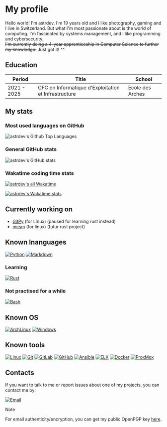 # My profile

Hello world! I'm astrdev, I'm 19 years old and I like photography, gaming and I live in Switzerland. But what I'm most passionate about is the world of computing. I'm fascinated by systems management, and I like programming and cybersecurity.  
~~I'm currently doing a 4-year apprenticeship in Computer Science to further my knowledge.~~ Just got it! ^^

## Education

| Period | Title | School |
|--------|-------|--------|
| 2021 - 2025 | CFC en Informatique d'Exploitation et Infrastructure | École des Arches |

## My stats

### Most used languages on GitHub

![astrdev's Github Top Languages](https://github-readme-stats.vercel.app/api/top-langs/?username=astrdev&theme=dark)

### General GitHub stats

![astrdev's GitHub stats](https://github-readme-stats.vercel.app/api?username=astrdev\&show_icons=true\&show=reviews,discussions_started,discussions_answered,prs_merged,prs_merged_percentage\&theme=dark)

### Wakatime coding time stats

[![astrdev's all Wakatime](https://wakatime.com/badge/user/244c440e-6ae6-441a-b1f9-1edf189e3f74.svg?style=for-the-badge)](https://wakatime.com/@244c440e-6ae6-441a-b1f9-1edf189e3f74)

[![astrdev's Wakatime stats](https://github-readme-stats.vercel.app/api/wakatime?username=@astrdev&theme=dark&layout=compact&hide=AUTO_DETECTED)](https://wakatime.com/@244c440e-6ae6-441a-b1f9-1edf189e3f74)

## Currently working on

- [GitPy](https://github.com/astrdev/gitpy) (for Linux) (paused for learning rust instead)
- [mcsm](https://github.com/astrdev/mcsm) (for linux) (futur rust project)

## Known lnanguages

[![Python](https://img.shields.io/badge/Python-3776AB?style=for-the-badge&logo=python&logoColor=white)](https://en.wikipedia.org/wiki/Python_(programming_language))
[![Markdown](https://img.shields.io/badge/Markdown-3776AB?style=for-the-badge&logo=markdown&logoColor=white)](https://en.wikipedia.org/wiki/Markdown)

### Learning

[![Rust](https://img.shields.io/badge/Rust-3776AB?style=for-the-badge&logo=rust&logoColor=white)](https://en.wikipedia.org/wiki/Rust_(programming_language))

### Not practised for a while

[![Bash](https://img.shields.io/badge/Bash-3776AB?style=for-the-badge&logo=gnubash&logoColor=white)](https://en.wikipedia.org/wiki/Bash_(Unix_shell))

## Known OS

[![ArchLinux](https://img.shields.io/badge/Arch_Linux-3776AB?style=for-the-badge&logo=arch-linux&logoColor=white)](https://en.wikipedia.org/wiki/Arch_Linux)
[![Windows](https://img.shields.io/badge/Windows%2010-3776AB?style=for-the-badge)](https://en.wikipedia.org/wiki/Windows_10)

## Known tools

[![Linux](https://img.shields.io/badge/Linux-3776AB?style=for-the-badge&logo=linux&logoColor=white)](https://en.wikipedia.org/wiki/Linux)
[![Git](https://img.shields.io/badge/Git-3776AB?style=for-the-badge&logo=git&logoColor=white)](https://en.wikipedia.org/wiki/Git)
[![GitLab](https://img.shields.io/badge/GitLab-3776AB?style=for-the-badge&logo=gitlab&logoColor=white)](https://en.wikipedia.org/wiki/GitLab)
[![GitHub](https://img.shields.io/badge/GitHub-3776AB?style=for-the-badge&logo=github&logoColor=white)](https://en.wikipedia.org/wiki/GitHub)
[![Ansible](https://img.shields.io/badge/Ansible-3776AB?style=for-the-badge&logo=Ansible&logoColor=white)](https://en.wikipedia.org/wiki/Ansible_(software))
[![ELK](https://img.shields.io/badge/ELK%20Stack-3776AB?style=for-the-badge&logo=elastic&logoColor=white)](https://en.wikipedia.org/wiki/Elasticsearch)
[![Docker](https://img.shields.io/badge/Docker-3776AB?style=for-the-badge&logo=docker&logoColor=white)](https://en.wikipedia.org/wiki/Docker_(software))
[![ProxMox](https://img.shields.io/badge/ProxMox-3776AB?style=for-the-badge&logo=proxmox&logoColor=white)](https://en.wikipedia.org/wiki/Proxmox_Virtual_Environment)

## Contacts

If you want to talk to me or report issues about one of my projects, you can contact me by:

[![Email](https://img.shields.io/badge/Email-3776AB?style=for-the-badge&logo=protonmail&logoColor=white)](mailto:astrdev.pro@pm.me)

> [!NOTE]  
> For email authenticity/encryption, you can get my public OpenPGP key [here](https://keys.openpgp.org/search?q=astrdev.pro%40pm.me).  
